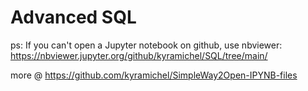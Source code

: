 # Advanced SQL


ps: If you can't open a Jupyter notebook on github, use nbviewer:
https://nbviewer.jupyter.org/github/kyramichel/SQL/tree/main/

more @ https://github.com/kyramichel/SimpleWay2Open-IPYNB-files
